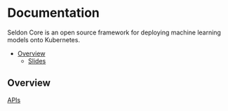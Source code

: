 # Documentation

Seldon Core is an open source framework for deploying machine learning models onto Kubernetes.

<!-- TOC depthFrom:2 -->

- [Overview](#overview)
    - [Slides](#slides)

<!-- /TOC -->


## Overview

[APIs](./docs/api/readme.md)

